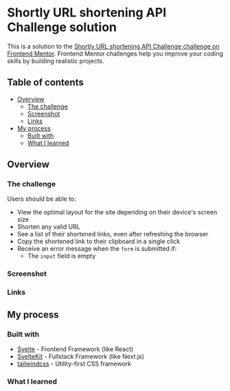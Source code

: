 # Shortly URL shortening API Challenge solution

This is a solution to the [Shortly URL shortening API Challenge challenge on Frontend Mentor](https://www.frontendmentor.io/challenges/url-shortening-api-landing-page-2ce3ob-G). Frontend Mentor challenges help you improve your coding skills by building realistic projects.

## Table of contents

-   [Overview](#overview)
    -   [The challenge](#the-challenge)
    -   [Screenshot](#screenshot)
    -   [Links](#links)
-   [My process](#my-process)
    -   [Built with](#built-with)
    -   [What I learned](#what-i-learned)

## Overview

### The challenge

Users should be able to:

-   View the optimal layout for the site depending on their device's screen size
-   Shorten any valid URL
-   See a list of their shortened links, even after refreshing the browser
-   Copy the shortened link to their clipboard in a single click
-   Receive an error message when the `form` is submitted if:
    -   The `input` field is empty

### Screenshot

<!-- <img src="./screenshots/mobile.jpg" alt="Mobile Screenshot" height="500px" style="margin: 16px">
<img src="./screenshots/desktop.png" alt="Desktop Screenshot" height="500px" style="margin: 16px"> -->

### Links

<!-- - Solution URL: [Github Repo](https://github.com/shobhit-gupta/fem11-loopstudios)
- Live Site URL: [https://fem11-loopstudios.vercel.app](https://fem11-loopstudios.vercel.app) -->

## My process

### Built with

-   [Svelte](https://svelte.dev/) - Frontend Framework (like React)
-   [SvelteKit](https://kit.svelte.dev/) - Fullstack Framework (like Next.js)
-   [tailwindcss](https://tailwindcss.com/) - Utility-first CSS framework

### What I learned

<!-- - Reallife like dev environment. First Sveltekit + tailwindcss + Vercel project developed with
  - Agile approach
  - Multiple environments from the start
  - Develop then refactor style coding for almost every incremental change.
- CSS only Hamburger menu with tailwindcss
- Reuse of same Navigation HTML component on 3 instances with different styles
- Underline animation with tailwindcss
- Revisited z-index fundamentals
- `whitespace-pre` class -->
